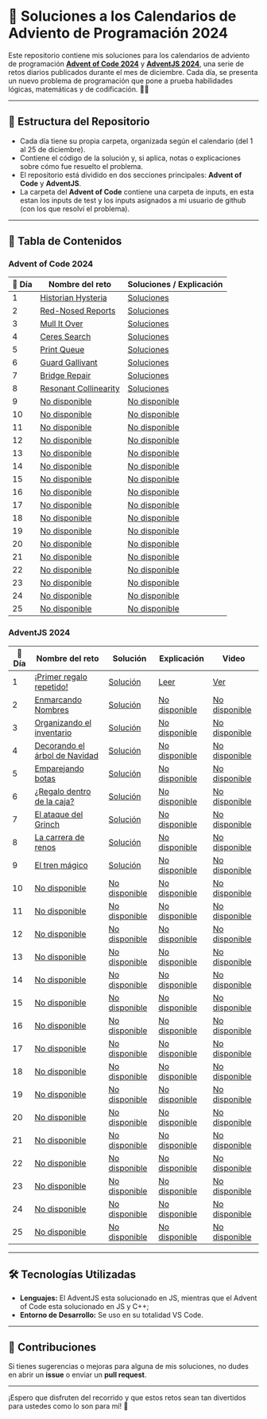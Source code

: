 # 🎄 Soluciones a los Calendarios de Adviento de Programación 2024

Este repositorio contiene mis soluciones para los calendarios de adviento de programación **[Advent of Code 2024](https://adventofcode.com/2024)** y **[AdventJS 2024](https://adventjs.dev)**, una serie de retos diarios publicados durante el mes de diciembre. Cada día, se presenta un nuevo problema de programación que pone a prueba habilidades lógicas, matemáticas y de codificación. 🎅✨

---

## 🚀 Estructura del Repositorio

- Cada día tiene su propia carpeta, organizada según el calendario (del 1 al 25 de diciembre).
- Contiene el código de la solución y, si aplica, notas o explicaciones sobre cómo fue resuelto el problema.
- El repositorio está dividido en dos secciones principales: **Advent of Code** y **AdventJS**.
- La carpeta del **Advent of Code** contiene una carpeta de inputs, en esta estan los inputs de test y los inputs asignados a mi usuario de github (con los que resolví el problema).

---

## 📜 Tabla de Contenidos

### Advent of Code 2024

| 🎁 Día | Nombre del reto                                              | Soluciones / Explicación                                                            |
| ------ | ------------------------------------------------------------ | ----------------------------------------------------------------------------------- |
| 1      | [Historian Hysteria](https://adventofcode.com/2024/day/1)    | [Soluciones](https://github.com/Achalogy/advents-2024/tree/main/adventofcode/1)     |
| 2      | [Red-Nosed Reports](https://adventofcode.com/2024/day/2)     | [Soluciones](https://github.com/Achalogy/advents-2024/tree/main/adventofcode/2)     |
| 3      | [Mull It Over](https://adventofcode.com/2024/day/3)          | [Soluciones](https://github.com/Achalogy/advents-2024/tree/main/adventofcode/3)     |
| 4      | [Ceres Search](https://adventofcode.com/2024/day/4)          | [Soluciones](https://github.com/Achalogy/advents-2024/tree/main/adventofcode/4)     |
| 5      | [Print Queue](https://adventofcode.com/2024/day/5)           | [Soluciones](https://github.com/Achalogy/advents-2024/tree/main/adventofcode/5)     |
| 6      | [Guard Gallivant](https://adventofcode.com/2024/day/6)       | [Soluciones](https://github.com/Achalogy/advents-2024/tree/main/adventofcode/6)     |
| 7      | [Bridge Repair](https://adventofcode.com/2024/day/7)         | [Soluciones](https://github.com/Achalogy/advents-2024/tree/main/adventofcode/7)     |
| 8      | [Resonant Collinearity](https://adventofcode.com/2024/day/8) | [Soluciones](https://github.com/Achalogy/advents-2024/tree/main/adventofcode/8)     |
| 9      | [No disponible](https://adventofcode.com/2024/day/9)         | [No disponible](https://github.com/Achalogy/advents-2024/tree/main/adventofcode/9)  |
| 10     | [No disponible](https://adventofcode.com/2024/day/10)        | [No disponible](https://github.com/Achalogy/advents-2024/tree/main/adventofcode/10) |
| 11     | [No disponible](https://adventofcode.com/2024/day/11)        | [No disponible](https://github.com/Achalogy/advents-2024/tree/main/adventofcode/11) |
| 12     | [No disponible](https://adventofcode.com/2024/day/12)        | [No disponible](https://github.com/Achalogy/advents-2024/tree/main/adventofcode/12) |
| 13     | [No disponible](https://adventofcode.com/2024/day/13)        | [No disponible](https://github.com/Achalogy/advents-2024/tree/main/adventofcode/13) |
| 14     | [No disponible](https://adventofcode.com/2024/day/14)        | [No disponible](https://github.com/Achalogy/advents-2024/tree/main/adventofcode/14) |
| 15     | [No disponible](https://adventofcode.com/2024/day/15)        | [No disponible](https://github.com/Achalogy/advents-2024/tree/main/adventofcode/15) |
| 16     | [No disponible](https://adventofcode.com/2024/day/16)        | [No disponible](https://github.com/Achalogy/advents-2024/tree/main/adventofcode/16) |
| 17     | [No disponible](https://adventofcode.com/2024/day/17)        | [No disponible](https://github.com/Achalogy/advents-2024/tree/main/adventofcode/17) |
| 18     | [No disponible](https://adventofcode.com/2024/day/18)        | [No disponible](https://github.com/Achalogy/advents-2024/tree/main/adventofcode/18) |
| 19     | [No disponible](https://adventofcode.com/2024/day/19)        | [No disponible](https://github.com/Achalogy/advents-2024/tree/main/adventofcode/19) |
| 20     | [No disponible](https://adventofcode.com/2024/day/20)        | [No disponible](https://github.com/Achalogy/advents-2024/tree/main/adventofcode/20) |
| 21     | [No disponible](https://adventofcode.com/2024/day/21)        | [No disponible](https://github.com/Achalogy/advents-2024/tree/main/adventofcode/21) |
| 22     | [No disponible](https://adventofcode.com/2024/day/22)        | [No disponible](https://github.com/Achalogy/advents-2024/tree/main/adventofcode/22) |
| 23     | [No disponible](https://adventofcode.com/2024/day/23)        | [No disponible](https://github.com/Achalogy/advents-2024/tree/main/adventofcode/23) |
| 24     | [No disponible](https://adventofcode.com/2024/day/24)        | [No disponible](https://github.com/Achalogy/advents-2024/tree/main/adventofcode/24) |
| 25     | [No disponible](https://adventofcode.com/2024/day/25)        | [No disponible](https://github.com/Achalogy/advents-2024/tree/main/adventofcode/25) |

### AdventJS 2024

| 🎁 Día | Nombre del reto                                                         | Solución                                                                                | Explicación                                                                     | Video                                              |
| ------ | ----------------------------------------------------------------------- | --------------------------------------------------------------------------------------- | ------------------------------------------------------------------------------- | -------------------------------------------------- |
| 1      | [¡Primer regalo repetido!](https://adventjs.dev/challenges/2024/1)      | [Solución](https://github.com/Achalogy/advents-2024/tree/main/adventjs/1/main.js)       | [Leer](https://github.com/Achalogy/advents-2024/tree/main/adventjs/1)           | [Ver](https://youtu.be/cvAqHclA5XI)                |
| 2      | [Enmarcando Nombres](https://adventjs.dev/challenges/2024/2)            | [Solución](https://github.com/Achalogy/advents-2024/tree/main/adventjs/2/main.js)       | [No disponible](https://github.com/Achalogy/advents-2024/tree/main/adventjs/2)  | [No disponible](https://www.youtube.com/@achalogy) |
| 3      | [Organizando el inventario](https://adventjs.dev/challenges/2024/3)     | [Solución](https://github.com/Achalogy/advents-2024/tree/main/adventjs/3/main.js)       | [No disponible](https://github.com/Achalogy/advents-2024/tree/main/adventjs/3)  | [No disponible](https://www.youtube.com/@achalogy) |
| 4      | [Decorando el árbol de Navidad](https://adventjs.dev/challenges/2024/4) | [Solución](https://github.com/Achalogy/advents-2024/tree/main/adventjs/4/main.js)       | [No disponible](https://github.com/Achalogy/advents-2024/tree/main/adventjs/4)  | [No disponible](https://www.youtube.com/@achalogy) |
| 5      | [Emparejando botas](https://adventjs.dev/challenges/2024/5)             | [Solución](https://github.com/Achalogy/advents-2024/tree/main/adventjs/5/main.js)       | [No disponible](https://github.com/Achalogy/advents-2024/tree/main/adventjs/5)  | [No disponible](https://www.youtube.com/@achalogy) |
| 6      | [¿Regalo dentro de la caja?](https://adventjs.dev/challenges/2024/6)    | [Solución](https://github.com/Achalogy/advents-2024/tree/main/adventjs/6/main.js)       | [No disponible](https://github.com/Achalogy/advents-2024/tree/main/adventjs/6)  | [No disponible](https://www.youtube.com/@achalogy) |
| 7      | [El ataque del Grinch](https://adventjs.dev/challenges/2024/7)          | [Solución](https://github.com/Achalogy/advents-2024/tree/main/adventjs/7/main.js)       | [No disponible](https://github.com/Achalogy/advents-2024/tree/main/adventjs/7)  | [No disponible](https://www.youtube.com/@achalogy) |
| 8      | [La carrera de renos](https://adventjs.dev/challenges/2024/8)           | [Solución](https://github.com/Achalogy/advents-2024/tree/main/adventjs/8/main.js)       | [No disponible](https://github.com/Achalogy/advents-2024/tree/main/adventjs/8)  | [No disponible](https://www.youtube.com/@achalogy) |
| 9      | [El tren mágico](https://adventjs.dev/challenges/2024/9)                | [Solución](https://github.com/Achalogy/advents-2024/tree/main/adventjs/9/main.js)       | [No disponible](https://github.com/Achalogy/advents-2024/tree/main/adventjs/9)  | [No disponible](https://www.youtube.com/@achalogy) |
| 10     | [No disponible](https://adventjs.dev/challenges/2024/10)                | [No disponible](https://github.com/Achalogy/advents-2024/tree/main/adventjs/10/main.js) | [No disponible](https://github.com/Achalogy/advents-2024/tree/main/adventjs/10) | [No disponible](https://www.youtube.com/@achalogy) |
| 11     | [No disponible](https://adventjs.dev/challenges/2024/11)                | [No disponible](https://github.com/Achalogy/advents-2024/tree/main/adventjs/11/main.js) | [No disponible](https://github.com/Achalogy/advents-2024/tree/main/adventjs/11) | [No disponible](https://www.youtube.com/@achalogy) |
| 12     | [No disponible](https://adventjs.dev/challenges/2024/12)                | [No disponible](https://github.com/Achalogy/advents-2024/tree/main/adventjs/12/main.js) | [No disponible](https://github.com/Achalogy/advents-2024/tree/main/adventjs/12) | [No disponible](https://www.youtube.com/@achalogy) |
| 13     | [No disponible](https://adventjs.dev/challenges/2024/13)                | [No disponible](https://github.com/Achalogy/advents-2024/tree/main/adventjs/13/main.js) | [No disponible](https://github.com/Achalogy/advents-2024/tree/main/adventjs/13) | [No disponible](https://www.youtube.com/@achalogy) |
| 14     | [No disponible](https://adventjs.dev/challenges/2024/14)                | [No disponible](https://github.com/Achalogy/advents-2024/tree/main/adventjs/14/main.js) | [No disponible](https://github.com/Achalogy/advents-2024/tree/main/adventjs/14) | [No disponible](https://www.youtube.com/@achalogy) |
| 15     | [No disponible](https://adventjs.dev/challenges/2024/15)                | [No disponible](https://github.com/Achalogy/advents-2024/tree/main/adventjs/15/main.js) | [No disponible](https://github.com/Achalogy/advents-2024/tree/main/adventjs/15) | [No disponible](https://www.youtube.com/@achalogy) |
| 16     | [No disponible](https://adventjs.dev/challenges/2024/16)                | [No disponible](https://github.com/Achalogy/advents-2024/tree/main/adventjs/16/main.js) | [No disponible](https://github.com/Achalogy/advents-2024/tree/main/adventjs/16) | [No disponible](https://www.youtube.com/@achalogy) |
| 17     | [No disponible](https://adventjs.dev/challenges/2024/17)                | [No disponible](https://github.com/Achalogy/advents-2024/tree/main/adventjs/17/main.js) | [No disponible](https://github.com/Achalogy/advents-2024/tree/main/adventjs/17) | [No disponible](https://www.youtube.com/@achalogy) |
| 18     | [No disponible](https://adventjs.dev/challenges/2024/18)                | [No disponible](https://github.com/Achalogy/advents-2024/tree/main/adventjs/18/main.js) | [No disponible](https://github.com/Achalogy/advents-2024/tree/main/adventjs/18) | [No disponible](https://www.youtube.com/@achalogy) |
| 19     | [No disponible](https://adventjs.dev/challenges/2024/19)                | [No disponible](https://github.com/Achalogy/advents-2024/tree/main/adventjs/19/main.js) | [No disponible](https://github.com/Achalogy/advents-2024/tree/main/adventjs/19) | [No disponible](https://www.youtube.com/@achalogy) |
| 20     | [No disponible](https://adventjs.dev/challenges/2024/20)                | [No disponible](https://github.com/Achalogy/advents-2024/tree/main/adventjs/20/main.js) | [No disponible](https://github.com/Achalogy/advents-2024/tree/main/adventjs/20) | [No disponible](https://www.youtube.com/@achalogy) |
| 21     | [No disponible](https://adventjs.dev/challenges/2024/21)                | [No disponible](https://github.com/Achalogy/advents-2024/tree/main/adventjs/21/main.js) | [No disponible](https://github.com/Achalogy/advents-2024/tree/main/adventjs/21) | [No disponible](https://www.youtube.com/@achalogy) |
| 22     | [No disponible](https://adventjs.dev/challenges/2024/22)                | [No disponible](https://github.com/Achalogy/advents-2024/tree/main/adventjs/22/main.js) | [No disponible](https://github.com/Achalogy/advents-2024/tree/main/adventjs/22) | [No disponible](https://www.youtube.com/@achalogy) |
| 23     | [No disponible](https://adventjs.dev/challenges/2024/23)                | [No disponible](https://github.com/Achalogy/advents-2024/tree/main/adventjs/23/main.js) | [No disponible](https://github.com/Achalogy/advents-2024/tree/main/adventjs/23) | [No disponible](https://www.youtube.com/@achalogy) |
| 24     | [No disponible](https://adventjs.dev/challenges/2024/24)                | [No disponible](https://github.com/Achalogy/advents-2024/tree/main/adventjs/24/main.js) | [No disponible](https://github.com/Achalogy/advents-2024/tree/main/adventjs/24) | [No disponible](https://www.youtube.com/@achalogy) |
| 25     | [No disponible](https://adventjs.dev/challenges/2024/25)                | [No disponible](https://github.com/Achalogy/advents-2024/tree/main/adventjs/25/main.js) | [No disponible](https://github.com/Achalogy/advents-2024/tree/main/adventjs/25) | [No disponible](https://www.youtube.com/@achalogy) |

---

## 🛠️ Tecnologías Utilizadas

- **Lenguajes:** El AdventJS esta solucionado en JS, mientras que el Advent of Code esta solucionado en JS y C++;
- **Entorno de Desarrollo:** Se uso en su totalidad VS Code.

---

## 🌟 Contribuciones

Si tienes sugerencias o mejoras para alguna de mis soluciones, no dudes en abrir un **issue** o enviar un **pull request**.

---

¡Espero que disfruten del recorrido y que estos retos sean tan divertidos para ustedes como lo son para mí! 🎉
